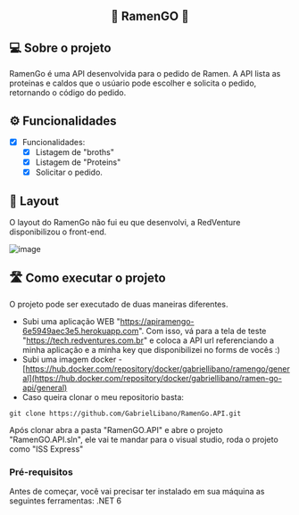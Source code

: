 <h2 align="center"> 
	🚧 RamenGO 🚧
</h2>

## 💻 Sobre o projeto

RamenGo é uma API desenvolvida para o pedido de Ramen. A API lista as proteinas e caldos que o usúario pode escolher e solicita o pedido, retornando o código do pedido.

## ⚙️ Funcionalidades

- [x] Funcionalidades:
  - [x] Listagem de "broths"
  - [x] Listagem de "Proteins" 
  - [x] Solicitar o pedido.
  
## 🎨 Layout

O layout do RamenGo não fui eu que desenvolvi, a RedVenture disponibilizou o front-end.

![image](https://github.com/GabrielLibano/RamenGo.API/assets/64979006/90e50088-3241-4836-948d-84bac1d564ad)

## 🛣️ Como executar o projeto

O projeto pode ser executado de duas maneiras diferentes.
 - Subi uma aplicação WEB "https://apiramengo-6e5949aec3e5.herokuapp.com". Com isso, vá para a tela de teste "https://tech.redventures.com.br" e coloca a API url referenciando a minha aplicação e a minha key que disponibilizei no forms de vocês :)
 - Subi uma imagem docker - [https://hub.docker.com/repository/docker/gabriellibano/ramengo/general](https://hub.docker.com/repository/docker/gabriellibano/ramen-go-api/general)
 - Caso queira clonar o meu repositorio basta:
```
git clone https://github.com/GabrielLibano/RamenGo.API.git
```
  Após clonar abra a pasta "RamenGO.API" e abre o projeto "RamenGO.API.sln", ele vai te mandar para o visual studio, roda o projeto como "ISS Express"

### Pré-requisitos

Antes de começar, você vai precisar ter instalado em sua máquina as seguintes ferramentas:
.NET 6

